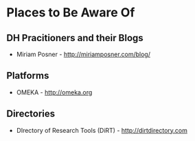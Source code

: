 # Places to Be Aware Of

## DH Pracitioners and their Blogs
* Miriam Posner - http://miriamposner.com/blog/

## Platforms
* OMEKA - http://omeka.org

## Directories
* DIrectory of Research Tools (DiRT) - http://dirtdirectory.com
